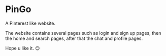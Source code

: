 # PinGo
A Pinterest like website.

The website contains several pages such as login and sign up pages, 
then the home and search pages, 
after that the chat and profile pages.

Hope u like it. 😉
